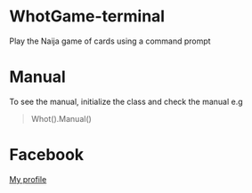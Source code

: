 # WhotGame-terminal
Play the Naija game of cards using a command prompt

# Manual
To see the manual, initialize the class and check the manual
e.g 
> Whot().Manual()

# Facebook
[My profile](https://m.facebook.com/genesis.chrome.1)
